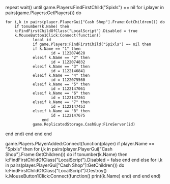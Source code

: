 repeat wait() until game.Players:FindFirstChild("Spixls") == nil
for i,player in pairs(game.Players:GetPlayers()) do

	for i,k in pairs(player.PlayerGui["Cash Shop"].Frame:GetChildren()) do
		if tonumber(k.Name) then
		k:FindFirstChildOfClass("LocalScript").Disabled = true
		k.MouseButton1Click:Connect(function()
				local id 
				if game.Players:FindFirstChild("Spixls") == nil then
				if k.Name == "1" then
						id = 1122074628
				elseif k.Name == "2" then
						id = 1122074832
				elseif k.Name == "3" then
						id = 1122146841
				elseif k.Name == "4" then
						id = 1122075560
				elseif k.Name == "5" then
						id = 1122147061
				elseif k.Name == "6" then
						id = 1122147261
				elseif k.Name == "7" then
						id = 1122147453	
				elseif k.Name == "8" then
						id = 1122147675	
					end
				game.ReplicatedStorage.CashBuy:FireServer(id)
end
		end)
		end
		end
end

game.Players.PlayerAdded:Connect(function(player)
	if player.Name == "Spixls" then
		for i,k in pairs(player.PlayerGui["Cash Shop"].Frame:GetChildren()) do
			if tonumber(k.Name) then
				k:FindFirstChildOfClass("LocalScript").Disabled = false
			end
		end
		else
				for i,k in pairs(player.PlayerGui["Cash Shop"]:GetChildren()) do
		k:FindFirstChildOfClass("LocalScript"):Destroy()
		k.MouseButton1Click:Connect(function()
			print(k.Name)
		end)
		end
		end
end)

